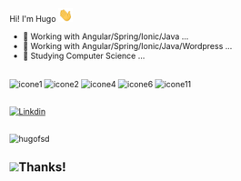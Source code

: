 
Hi! I'm Hugo <img src="https://github.com/LeonardoYz/LeonardoYz/blob/main/assets/Hi.gif" width="25">




- 🔭 Working with Angular/Spring/Ionic/Java ...
- 🔭 Working with Angular/Spring/Ionic/Java/Wordpress ...
- 🌱 Studying Computer Science ...
  
</br> 
 <div>
   <img align="center"  alt="icone1" height="30" widht="40" src="https://cdn.jsdelivr.net/gh/devicons/devicon/icons/html5/html5-original.svg" />
   <img align="center"  alt="icone2" height="30" widht="40" src="https://cdn.jsdelivr.net/gh/devicons/devicon/icons/css3/css3-original.svg" />
   <img align="center"  alt="icone4" height="30" widht="40" src="https://cdn.jsdelivr.net/gh/devicons/devicon/icons/angularjs/angularjs-original.svg" />
   <img align="center"  alt="icone6" height="30" widht="40" src="https://cdn.jsdelivr.net/gh/devicons/devicon/icons/spring/spring-original.svg" />
   <img align="center"  alt="icone11" height="30" widht="40" src="https://cdn.jsdelivr.net/gh/devicons/devicon/icons/mysql/mysql-original-wordmark.svg" />  
</div>
</br> 

[![Linkdin](https://img.shields.io/badge/linkedin-%230077B5.svg?style=for-the-badge&logo=linkedin&logoColor=white)](https://www.linkedin.com/in/hugofsd/)

</br>
  <img src="https://komarev.com/ghpvc/?username=hugofsd&color=green" alt="hugofsd" /> 
    <h2> <img src="https://emoji.gg/assets/emoji/7279-vibecat.gif" width="24"/>Thanks!</h2>

